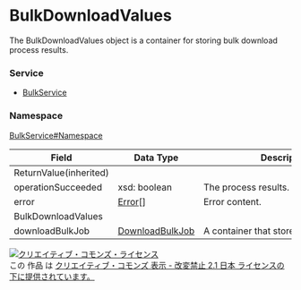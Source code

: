 # BulkDownloadValues
The BulkDownloadValues object is a container for storing bulk download process results.
### Service
+ [BulkService](../../services/BulkService.md)

### Namespace
[BulkService#Namespace](../../services/BulkService.md#namespace)

| Field | Data Type | Description | 
|---|---|---|
| ReturnValue(inherited)|||
| operationSucceeded| xsd: boolean| The process results. |
| error| <a href="../Common/Error.md">Error</a>[]| Error content. |
| BulkDownloadValues|||
| downloadBulkJob| <a href="./DownloadBulkJob.md">DownloadBulkJob</a>| A container that stores process results. |

<a rel="license" href="http://creativecommons.org/licenses/by-nd/2.1/jp/"><img alt="クリエイティブ・コモンズ・ライセンス" style="border-width:0" src="https://i.creativecommons.org/l/by-nd/2.1/jp/88x31.png" /></a><br />この 作品 は <a rel="license" href="http://creativecommons.org/licenses/by-nd/2.1/jp/">クリエイティブ・コモンズ 表示 - 改変禁止 2.1 日本 ライセンスの下に提供されています。</a>
